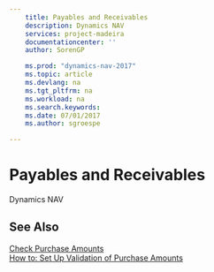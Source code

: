 ```yaml
---
    title: Payables and Receivables 
    description: Dynamics NAV
    services: project-madeira
    documentationcenter: ''
    author: SorenGP

    ms.prod: "dynamics-nav-2017"
    ms.topic: article
    ms.devlang: na
    ms.tgt_pltfrm: na
    ms.workload: na
    ms.search.keywords:
    ms.date: 07/01/2017
    ms.author: sgroespe

---
```

# Payables and Receivables
Dynamics NAV

## See Also
[Check Purchase Amounts](check-purchase-amounts.md)  
[How to: Set Up Validation of Purchase Amounts](how-to-set-up-validation-of-purchase-amounts.md)  
